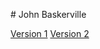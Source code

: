 # John Baskerville

[Version 1](https://ethanfearon.github.io/baskerville-two/baskerville1.html)
[Version 2](https://ethanfearon.github.io/baskerville-two/baskerville2.html)
